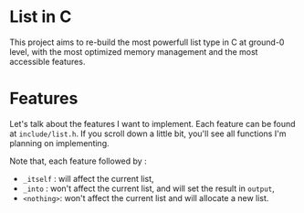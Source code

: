 # List in C

This project aims to re-build the most powerfull list type in C at ground-0
level, with the most optimized memory management and the most accessible
features.

# Features

Let's talk about the features I want to implement. Each feature can be found
at `include/list.h`. If you scroll down a little bit, you'll see all functions
I'm planning on implementing.

Note that, each feature followed by :
- `_itself` : will affect the current list,
- `_into` : won't affect the current list, and will set the result in `output`,
- `<nothing>`: won't affect the current list and will allocate a new list.

